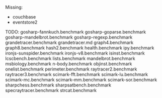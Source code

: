 Missing:
* couchbase
* eventstore2

TODO:
gosharp-fannkuch.benchmark
gosharp-goparse.benchmark
gosharp-mandelbrot.benchmark
gosharp-regexp.benchmark
grandetracer.benchmark
grandetracer.md
graph4.benchmark
graph8.benchmark
hash2.benchmark
health.benchmark
ipy.benchmark
ironjs-sunspider.benchmark
ironjs-v8.benchmark
isinst.benchmark
lcscbench.benchmark
lists.benchmark
mandelbrot.benchmark
msbiology.benchmark
n-body.benchmark
objinst.benchmark
onelist.benchmark
perimeter.benchmark
raytracer2.benchmark
raytracer3.benchmark
scimark-fft.benchmark
scimark-lu.benchmark
scimark-mc.benchmark
scimark-mm.benchmark
scimark-sor.benchmark
sharpchess.benchmark
sharpsatbench.benchmark
specraytracer.benchmark
strcat.benchmark
